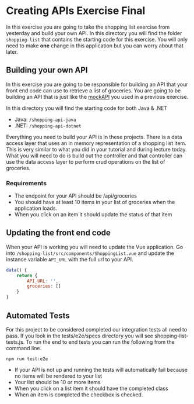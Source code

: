 # Creating APIs Exercise Final

In this exercise you are going to take the shopping list exercise from yesterday and build your own API. In this directory you will find the folder `shopping-list` that contains the starting code for this exercise. You will only need to make **one** change in this application but you can worry about that later. 

## Building your own API

In this exercise you are going to be responsible for building an API that your front end code can use to retrieve a list of groceries. You are going to be building an API that is just like the [mockAPI](http://5c53275ea659410014eeea14.mockapi.io/api/groceries) you used in a previous exercise.

In this directory you will find the starting code for both Java & .NET

* Java: `/shopping-api-java`
* .NET: `/shopping-api-dotnet`

Everything you need to build your API is in these projects. There is a data access layer that uses an in memory representation of a shopping list item. This is very similar to what you did in your tutorial and during lecture today. What you will need to do is build out the controller and that controller can use the data access layer to perform crud operations on the list of groceries. 

### Requirements

* The endpoint for your API should be /api/groceries
* You should have at least 10 items in your list of groceries when the application loads.
* When you click on an item it should update the status of that item

## Updating the front end code

When your API is working you will need to update the Vue application. Go into `/shopping-list/src/components/ShoppingList.vue` and update the instance variable `API_URL` with the full url to your API.

```javascript
data() {
    return {
        API_URL: '',
        groceries: []
    }
}
```

## Automated Tests

For this project to be considered completed our integration tests all need to pass. If you look in the tests/e2e/specs directory you will see shopping-list-tests.js. To run the end to end tests you can run the following from the command line.

```
npm run test:e2e
```

* If your API is not up and running the tests will automatically fail because no items will be rendered to your list
* Your list should be 10 or more items
* When you click on a list item it should have the completed class
* When an item is completed the checkbox is checked.
